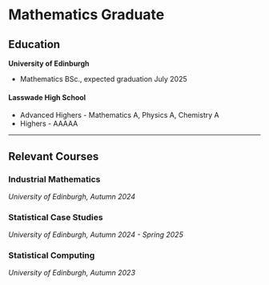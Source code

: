 # Mathematics Graduate


## Education
**University of Edinburgh**
- Mathematics BSc., expected graduation July 2025

#### Lasswade High School
- Advanced Highers - Mathematics A, Physics A, Chemistry A
- Highers - AAAAA

---

## Relevant Courses

### Industrial Mathematics
*University of Edinburgh, Autumn 2024*

### Statistical Case Studies
*University of Edinburgh, Autumn 2024 - Spring 2025*

### Statistical Computing
*University of Edinburgh, Autumn 2023*
